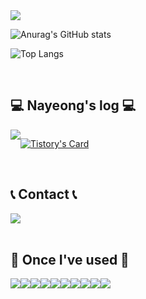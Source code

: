 
<img src="https://capsule-render.vercel.app/api?type=waving&color=auto&height=200&section=header&text=Nayeong's Github &fontSize=90" />


![Anurag's GitHub stats](https://github-readme-stats.vercel.app/api?username=khb3254&show_icons=true&theme=solarized-dark)


![Top Langs](https://github-readme-stats.vercel.app/api/top-langs/?username=6810779s&layout=compact&theme=tokyonight)


<br>

## 💻 Nayeong's log 💻
<div style="display:flex; flex-direction:row;">
    <a href="https://kkangna.tistory.com">
        <img src="https://img.shields.io/badge/Tistory-000000?style=for-the-badge&logo=Tistory&logoColor=white"> 
    </a>

[![Tistory's Card](https://github-readme-tistory-card.vercel.app/api?name=kkangna&theme=default)](https://kkangna.tistory.com)
</div><br>




## 📞 Contact 📞
<div style="display:flex; flex-direction:row;">
    <a href="mailto:khb3254@naver.com">
        <img src="https://img.shields.io/badge/Gmail-EA4335?style=for-the-badge&logo=Gmail&logoColor=white"> 
    </a>
</div><br>


## 🔨 Once I've used 🔨
<div style="display:flex; flex-direction:row;">
    <img src="https://img.shields.io/badge/python-3776AB?style=for-the-badge&logo=python&logoColor=white"> 
    <img src="https://img.shields.io/badge/javascript-F7DF1E?style=for-the-badge&logo=javascript&logoColor=white">
    <img src="https://img.shields.io/badge/mysql-4479A1?style=for-the-badge&logo=mysql&logoColor=white"> 
    <img src="https://img.shields.io/badge/bootstrap-7952B3?style=for-the-badge&logo=bootstrap&logoColor=white"> 
    <img src="https://img.shields.io/badge/html5-E34F26?style=for-the-badge&logo=html5&logoColor=white">
    <br>
    <img src="https://img.shields.io/badge/css-1572B6?style=for-the-badge&logo=css3&logoColor=white">
    <img src="https://img.shields.io/badge/tableau-E97627?style=for-the-badge&logo=tableau&logoColor=white">
    <img src="https://img.shields.io/badge/jupyter-F37626?style=for-the-badge&logo=jupyter&logoColor=white">
    <img src="https://img.shields.io/badge/docker-2496ED?style=for-the-badge&logo=docker&logoColor=white">
    <img src="https://img.shields.io/badge/keras-D00000?style=for-the-badge&logo=keras&logoColor=white">
</div><br>


